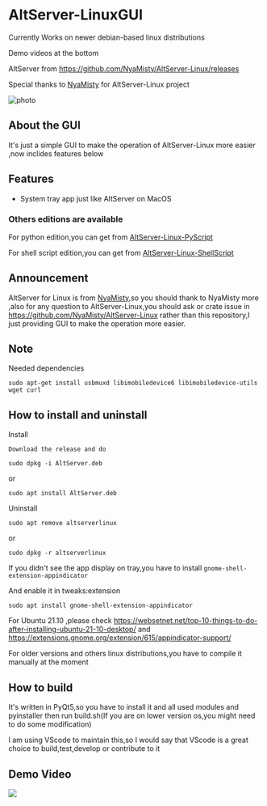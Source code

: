# AltServer-LinuxGUI
 
Currently Works on newer debian-based linux distributions

Demo videos at the bottom

AltServer from https://github.com/NyaMisty/AltServer-Linux/releases

Special thanks to [NyaMisty](https://github.com/NyaMisty) for AltServer-Linux project 

![photo][1]

## About the GUI

It's just a simple GUI to make the operation of AltServer-Linux more easier ,now inclides features below

## Features
- System tray app just like AltServer on MacOS

### Others editions are available

For python edition,you can get from [AltServer-Linux-PyScript](https://github.com/powenn/AltServer-Linux-PyScript)

For shell script edition,you can get from [AltServer-Linux-ShellScript](https://github.com/powenn/AltServer-Linux-ShellScript)

## Announcement

AltServer for Linux is from [NyaMisty](https://github.com/NyaMisty),so you should thank to NyaMisty more ,also for any question to AltServer-Linux,you should ask or crate issue in https://github.com/NyaMisty/AltServer-Linux rather than this repository,I just providing GUI to make the operation more easier. 

## Note 

Needed dependencies

```
sudo apt-get install usbmuxd libimobiledevice6 libimobiledevice-utils wget curl
```

## How to install and uninstall

Install

`Download the release and do `
```
sudo dpkg -i AltServer.deb
```
or
```
sudo apt install AltServer.deb
```

Uninstall

```
sudo apt remove altserverlinux
```
or
```
sudo dpkg -r altserverlinux
```

If you didn't see the app display on tray,you have to install `gnome-shell-extension-appindicator`

And enable it in tweaks:extension
```
sudo apt install gnome-shell-extension-appindicator
```

For Ubuntu 21.10 ,please check https://websetnet.net/top-10-things-to-do-after-installing-ubuntu-21-10-desktop/ and https://extensions.gnome.org/extension/615/appindicator-support/

For older versions and others linux distributions,you have to compile it manually at the moment



## How to build

It's written in PyQt5,so you have to install it and all used modules and pyinstaller then run build.sh(If you are on lower version os,you might need to do some modification)

I am using VScode to maintain this,so I would say that VScode is a great choice to build,test,develop or contribute to it 

## Demo Video

<a href="https://www.youtube.com/watch?v=YTL99EzzrQc">
  <img src="https://img.youtube.com/vi/YTL99EzzrQc/maxresdefault.jpg" >
</a>

[1]:https://github.com/powenn/AltServer-LinuxGUI/blob/main/photos/02.png

